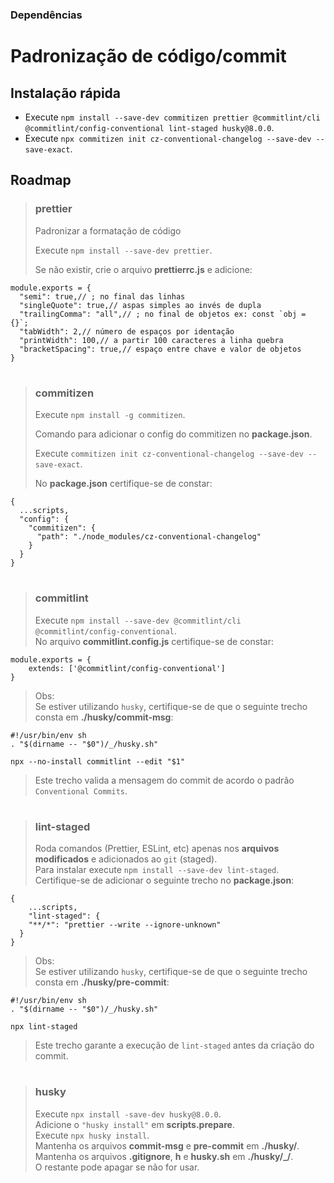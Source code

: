 ### Dependências
# Padronização de código/commit

## Instalação rápida

- Execute `npm install --save-dev commitizen prettier @commitlint/cli @commitlint/config-conventional lint-staged husky@8.0.0`.
- Execute `npx commitizen init cz-conventional-changelog --save-dev --save-exact`.

## Roadmap

> ### prettier
> Padronizar a formatação de código
> 
> Execute `npm install --save-dev prettier`.
>
> Se não existir, crie o arquivo **prettierrc.js** e adicione:
```
module.exports = {
  "semi": true,// ; no final das linhas
  "singleQuote": true,// aspas simples ao invés de dupla
  "trailingComma": "all",// ; no final de objetos ex: const `obj = {}`;
  "tabWidth": 2,// número de espaços por identação
  "printWidth": 100,// a partir 100 caracteres a linha quebra
  "bracketSpacing": true,// espaço entre chave e valor de objetos
}
```
> #

> ### commitizen
> Execute `npm install -g commitizen`.
> 
> Comando para adicionar o config do commitizen no **package.json**.
> 
> Execute `commitizen init cz-conventional-changelog --save-dev --save-exact`.
> 
> No **package.json** certifique-se de constar:  
```
{
  ...scripts,
  "config": {
    "commitizen": {
      "path": "./node_modules/cz-conventional-changelog"
    }
  }
}
```
>
> #

> ### commitlint
> Execute `npm install --save-dev @commitlint/cli @commitlint/config-conventional`.  
> No arquivo **commitlint.config.js** certifique-se de constar:
```
module.exports = {
    extends: ['@commitlint/config-conventional']
}
```
>
> Obs:  
> Se estiver utilizando `husky`, certifique-se de que o seguinte trecho consta em **./husky/commit-msg**:
```
#!/usr/bin/env sh
. "$(dirname -- "$0")/_/husky.sh"

npx --no-install commitlint --edit "$1"
```
> Este trecho valida a mensagem do commit de acordo o padrão `Conventional Commits`.
> #

> ### lint-staged
> Roda comandos (Prettier, ESLint, etc) apenas nos **arquivos modificados** e adicionados ao `git` (staged).  
> Para instalar execute `npm install --save-dev lint-staged`.  
> Certifique-se de adicionar o seguinte trecho no **package.json**:
```
{
    ...scripts,
    "lint-staged": {
    "**/*": "prettier --write --ignore-unknown"
  }
}
```
> Obs:  
> Se estiver utilizando `husky`, certifique-se de que o seguinte trecho consta em **./husky/pre-commit**:
```
#!/usr/bin/env sh
. "$(dirname -- "$0")/_/husky.sh"

npx lint-staged
```
> Este trecho garante a execução de `lint-staged` antes da criação do commit.
> #

> ### husky
> 
> Execute `npx install -save-dev husky@8.0.0`.  
> Adicione o `"husky install"` em **scripts.prepare**.  
> Execute `npx husky install`.  
> Mantenha os arquivos **commit-msg** e **pre-commit** em **./husky/**.  
> Mantenha os arquivos **.gitignore**, **h** e **husky.sh** em **./husky/_/**.  
> O restante pode apagar se não for usar.
> #